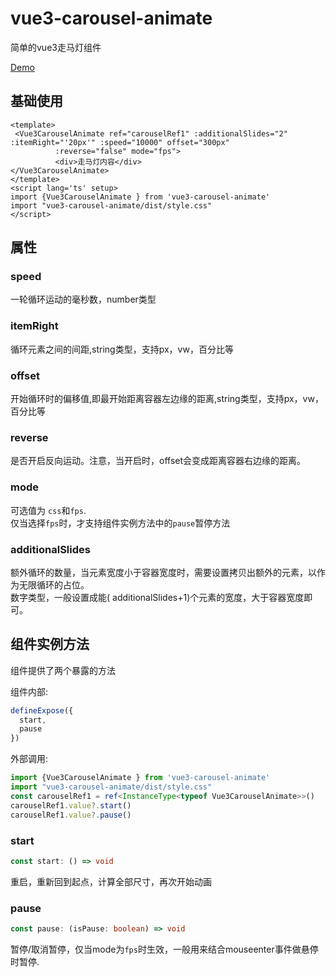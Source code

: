 # vue3-carousel-animate

简单的vue3走马灯组件

[Demo](https://yukilwc.github.io/InclusiveLibrary/Frontend/Awesome-Design/Carousel/Demo.html)

## 基础使用

```vue
<template>
 <Vue3CarouselAnimate ref="carouselRef1" :additionalSlides="2" :itemRight="'20px'" :speed="10000" offset="300px"
          :reverse="false" mode="fps">
          <div>走马灯内容</div>
</Vue3CarouselAnimate>
</template>
<script lang='ts' setup>
import {Vue3CarouselAnimate } from 'vue3-carousel-animate'
import "vue3-carousel-animate/dist/style.css"
</script>

```

## 属性


### speed

一轮循环运动的毫秒数，number类型

### itemRight

循环元素之间的间距,string类型，支持px，vw，百分比等

### offset

开始循环时的偏移值,即最开始距离容器左边缘的距离,string类型，支持px，vw，百分比等

### reverse

是否开启反向运动。注意，当开启时，offset会变成距离容器右边缘的距离。
### mode

可选值为 `css`和`fps`.  
仅当选择`fps`时，才支持组件实例方法中的`pause`暂停方法
### additionalSlides

额外循环的数量，当元素宽度小于容器宽度时，需要设置拷贝出额外的元素，以作为无限循环的占位。  
数字类型，一般设置成能( additionalSlides+1)个元素的宽度，大于容器宽度即可。

## 组件实例方法

组件提供了两个暴露的方法

组件内部:
```ts
defineExpose({
  start,
  pause
})
```

外部调用:
```ts
import {Vue3CarouselAnimate } from 'vue3-carousel-animate' 
import "vue3-carousel-animate/dist/style.css"
const carouselRef1 = ref<InstanceType<typeof Vue3CarouselAnimate>>()
carouselRef1.value?.start()
carouselRef1.value?.pause()
```

### start

```ts
const start: () => void
```
重启，重新回到起点，计算全部尺寸，再次开始动画

### pause

```ts
const pause: (isPause: boolean) => void
```

暂停/取消暂停，仅当mode为`fps`时生效，一般用来结合mouseenter事件做悬停时暂停.